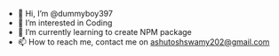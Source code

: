 - 👋 Hi, I’m @dummyboy397
- 👀 I’m interested in Coding
- 🌱 I’m currently learning to create NPM package
- 📫 How to reach me, contact me on ashutoshswamy202@gmail.com

<!---
dummyboy397/dummyboy397 is a ✨ special ✨ repository because its `README.md` (this file) appears on your GitHub profile.
You can click the Preview link to take a look at your changes.
--->
